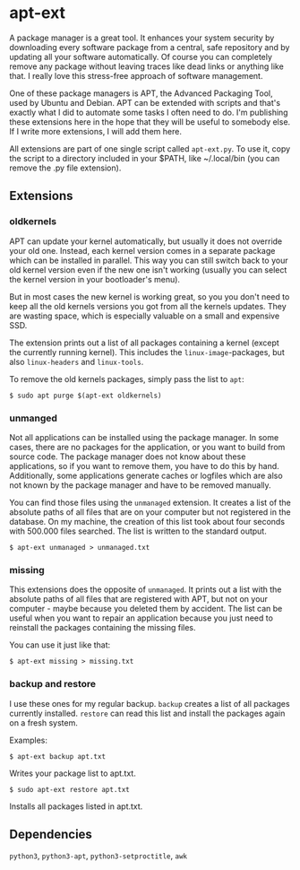 # apt-ext

A package manager is a great tool. It enhances your system security by downloading every software package from a central, safe repository and by updating all your software automatically. Of course you can completely remove any package without leaving traces like dead links or anything like that. I really love this stress-free approach of software management.

One of these package managers is APT, the Advanced Packaging Tool, used by Ubuntu and Debian. APT can be extended with scripts and that's exactly what I did to automate some tasks I often need to do. I'm publishing these extensions here in the hope that they will be useful to somebody else. If I write more extensions, I will add them here.

All extensions are part of one single script called `apt-ext.py`. To use it, copy the script to a directory included in your $PATH, like ~/.local/bin (you can remove the .py file extension).

## Extensions

### oldkernels

APT can update your kernel automatically, but usually it does not override your old one. Instead, each kernel version comes in a separate package which can be installed in parallel. This way you can still switch back to your old kernel version even if the new one isn't working (usually you can select the kernel version in your bootloader's menu).

But in most cases the new kernel is working great, so you you don't need to keep all the old kernels versions you got from all the kernels updates. They are wasting space, which is especially valuable on a small and expensive SSD.

The extension prints out a list of all packages containing a kernel (except the currently running kernel). This includes the `linux-image`-packages, but also `linux-headers` and `linux-tools`.

To remove the old kernels packages, simply pass the list to `apt`:

    $ sudo apt purge $(apt-ext oldkernels)

### unmanged

Not all applications can be installed using the package manager. In some cases, there are no packages for the application, or you want to build from source code. The package manager does not know about these applications, so if you want to remove them, you have to do this by hand. Additionally, some applications generate caches or logfiles which are also not known by the package manager and have to be removed manually.

You can find those files using the `unmanaged` extension. It creates a list of the absolute paths of all files that are on your computer but not registered in the database. On my machine, the creation of this list took about four seconds with 500.000 files searched. The list is written to the standard output.

    $ apt-ext unmanaged > unmanaged.txt

### missing

This extensions does the opposite of  `unmanaged`. It prints out a list with the absolute paths of all files that are registered with APT, but not on your computer - maybe because you deleted them by accident. The list can be useful when you want to repair an application because you just need to reinstall the packages containing the missing files.

You can use it just like that:

    $ apt-ext missing > missing.txt

### backup and restore

I use these ones for my regular backup. `backup` creates a list of all packages currently installed. `restore` can read this list and install the packages again on a fresh system.

Examples:

    $ apt-ext backup apt.txt

Writes your package list to apt.txt.

    $ sudo apt-ext restore apt.txt

Installs all packages listed in apt.txt.

## Dependencies

`python3`, `python3-apt`, `python3-setproctitle`, `awk`
